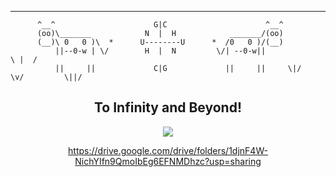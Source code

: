 <!-- <span >What's up, World!!</span> -->


----------------------------------------------------------------------------------------------------------------------
          ^__^                      G|C                      ^__^
          (oo)\_______            N  |  H            _______/(oo)
          (__)\ 0   0 )\  *      U--------U      *  /0   0 )/(__)
              ||--0-w | \/        H  |  N         \/| --0-w||                         \ |  / 
              ||     ||             C|G             ||     ||     \|/      \v/         \||/




<div align="center">
  <h2>To Infinity and Beyond!</h2>
  
![](https://komarev.com/ghpvc/?username=HiamKaito&color=blueviolet&style=flat-square&label=Visitors)



https://drive.google.com/drive/folders/1djnF4W-NichYIfn9QmoIbEg6EFNMDhzc?usp=sharing
<!-- 

https://drive.google.com/file/d/16gA3DcGHaoZdOAQbS-HWdm-NxCc6Do9p/view?usp=drive_link
 <h3> <-- Visit my google sites for more information<h3>
-->
</div>
          
<!-- </div>
<div align="center">
  <img width="300" height="300" src="https://i.imgur.com/EUIqpd0.gif">
  <img width="500" height="300" src="https://github-profile-summary-cards.vercel.app/api/cards/repos-per-language?username=HiamKaito&theme=vue">
</div>

https://drive.google.com/drive/folders/18O_mTyToad8EBTdI3ipSoe6jIe0gdNRk?fbclid=IwAR0pWnIcKunH5Vbd8uCDDqL5pmmILAldrs_-WThSMGxRZWJqsw_pRAAcIis

![Ashutosh's github activity graph](https://activity-graph.herokuapp.com/graph?username=HiamKaito&theme=github) -->
